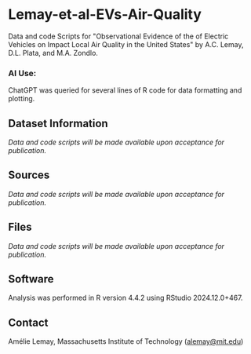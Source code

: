 # Lemay-et-al-EVs-Air-Quality
Data and code Scripts for "Observational Evidence of the of Electric Vehicles on Impact Local Air Quality in the United States" by A.C. Lemay, D.L. Plata, and M.A. Zondlo.

### AI Use: 
ChatGPT was queried for several lines of R code for data formatting and plotting.

## Dataset Information
*Data and code scripts will be made available upon acceptance for publication.*

## Sources
*Data and code scripts will be made available upon acceptance for publication.*

## Files
*Data and code scripts will be made available upon acceptance for publication.*

## Software

Analysis was performed in R version 4.4.2 using RStudio 2024.12.0+467.

## Contact
Amélie Lemay, Massachusetts Institute of Technology (alemay@mit.edu)
